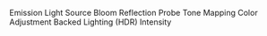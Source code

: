 Emission
Light Source
Bloom
Reflection Probe
Tone Mapping
Color Adjustment
Backed Lighting
(HDR) Intensity